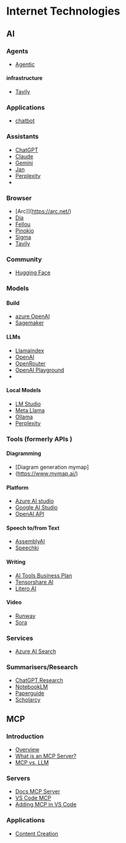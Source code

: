 # Internet Technologies

## AI

### Agents
- [Agentic](https://agentic.ai/)
#### infrastructure
- [Tavily](https://www.tavily.com/)

### Applications
- [chatbot](https://codemaker2016.medium.com/build-your-own-chatgpt-using-google-gemini-api-1b079f6a8415)

### Assistants

- [ChatGPT](https://chatgpt.com/)
- [Claude](https://claude.ai/)
- [Gemini](https://gemini.google.com/app)
- [Jan](https://jan.ai/)
- [Perplexity](https://www.perplexity.ai/)
- 
### Browser
- [Arc]](https://arc.net/)
- [Dia](https://www.diabrowser.com/)
- [Fellou](https://fellou.ai/)
- [Pinokio](https://pinokio.co/)
- [Sigma](https://www.sigmabrowser.com/)
- [Tavily](https://tavily.com/)

### Community
- [Hugging Face](https://huggingface.co/blog)

### Models
#### Build
- [azure OpenAI](https://azure.microsoft.com/en-us/products/ai-services/openai-service#ProductOverview)
- [Sagemaker](https://aws.amazon.com/pm/sagemaker/)

#### LLMs
- [Llamaindex](https://www.llamaindex.ai/)
- [OpenAI](https://openai.com/)
- [OpenRouter](https://openrouter.ai/)
- [OpenAI Playground](https://platform.openai.com/playground)
- 
#### Local Models
- [LM Studio](https://lmstudio.ai/)
- [Meta Llama](https://ai.meta.com/llama/)
- [Ollama](https://ollama.com/)
- [Perplexity](https://www.perplexity.ai/)




### Tools (formerly APIs    )
#### Diagramming
- [Diagram generation mymap]
- (https://www.mymap.ai/)
#### Platform
- [Azure AI studio](https://azure.microsoft.com/en-us/blog/product/azure-ai-studio/)
- [Google AI Studio](https://ai.google.dev/)
- [OpenAI API](https://platform.openai.com/docs/api-reference)
#### Speech to/from Text
- [AssemblyAI](https://www.assemblyai.com/)
- [Speechki](https://speechki.org/)
#### Writing
- [AI Tools Business Plan](https://aitools.com/)
- [Tensorshare AI](https://ai.tenorshare.com/)
- [Litero AI](https://litero.ai/)
#### Video
- [Runway](https://runwayml.com/)
- [Sora](https://openai.com/sora/)

### Services
- [Azure AI Search](https://learn.microsoft.com/en-us/azure/search/search-try-for-free)
  
### Summarisers/Research
- [ChatGPT Research](https://chatgpt.com/research)
- [NotebookLM](https://notebooklm.google/)
- [Paperguide](https://paperguide.ai/)
- [Scholarcy](https://www.scholarcy.com/)
## MCP
### Introduction
- [Overview](https://www.philschmid.de/mcp-introduction)
- [What is an MCP Server?](https://www.k2view.com/blog/mcp-server/#What-is-an-MCP-Server)
- [MCP vs. LLM](https://www.philschmid.de/mcp)

### Servers
- [Docs MCP Server](https://learn.microsoft.com/en-us/training/support/mcp)
- [VS Code MCP](https://code.visualstudio.com/docs/copilot/chat/mcp-servers)
- [Adding MCP in VS Code](https://code.visualstudio.com/blogs/2025/05/12/agent-mode-meets-mcp)

### Applications
- [Content Creation](https://snyk.io/articles/8-ai-mcp-servers-speeding-up-content-creator-workflows/)
